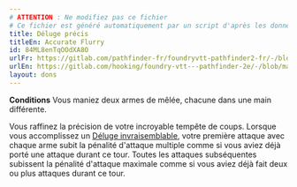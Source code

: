 ```yaml
---
# ATTENTION : Ne modifiez pas ce fichier
# Ce fichier est généré automatiquement par un script d'après les données du module Foundry VTT officiel et de sa traduction
title: Déluge précis
titleEn: Accurate Flurry
id: 84ML8enTqOOdXA8O
urlFr: https://gitlab.com/pathfinder-fr/foundryvtt-pathfinder2-fr/-/blob/master/data/feats/84ML8enTqOOdXA8O.htm
urlEn: https://gitlab.com/hooking/foundry-vtt---pathfinder-2e/-/blob/master/packs/data/feats.db/accurate-flurry.json
layout: dons
---
```

**Conditions** Vous maniez deux armes de mêlée, chacune dans une main différente.

Vous raffinez la précision de votre incroyable tempête de coups. Lorsque vous accomplissez un [Déluge invraisemblable](déluge-invraisemblable.md), votre première attaque avec chaque arme subit la pénalité d'attaque multiple comme si vous aviez déjà porté une attaque durant ce tour. Toutes les attaques subséquentes subissent la pénalité d'attaque maximale comme si vous aviez déjà fait deux ou plus attaques durant ce tour.
